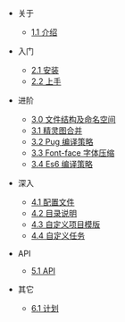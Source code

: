 - 关于
  - [1.1 介绍](zh-cn/about)
  
- 入门
  - [2.1 安装](zh-cn/install)
  - [2.2 上手](zh-cn/start)

- 进阶
  - [3.0 文件结构及命名空间](zh-cn/promise)
  - [3.1 精灵图合并](zh-cn/sprite)
  - [3.2 Pug 编译策略](zh-cn/pug)
  - [3.3 Font-face 字体压缩](zh-cn/fontface)
  - [3.4 Es6 编译策略](zh-cn/es6)
  
- 深入
  - [4.1 配置文件](zh-cn/config)
  - [4.2 目录说明](zh-cn/fwsdir)
  - [4.3 自定义项目模版](zh-cn/template)
  - [4.4 自定义任务](zh-cn/task)
  
- API
  - [5.1 API](zh-cn/api)

- 其它
  - [6.1 计划](zh-cn/plan)